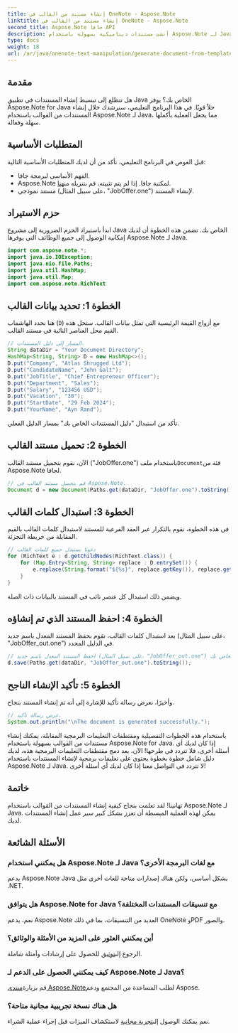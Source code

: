 ```yaml
---
title: إنشاء مستند من القالب في OneNote - Aspose.Note
linktitle: إنشاء مستند من القالب في OneNote - Aspose.Note
second_title: Aspose.Note جافا API
description: أنشئ مستندات ديناميكية بسهولة باستخدام Aspose.Note لـ Java. اتبع دليلنا خطوة بخطوة لإنشاء المستندات بكفاءة من القوالب.
type: docs
weight: 18
url: /ar/java/onenote-text-manipulation/generate-document-from-template/
---
```

## مقدمة
هل تتطلع إلى تبسيط إنشاء المستندات في تطبيق Java الخاص بك؟ يوفر Aspose.Note for Java حلاً قويًا. في هذا البرنامج التعليمي، سنرشدك خلال إنشاء المستندات من القوالب باستخدام Aspose.Note لـ Java، مما يجعل العملية بأكملها سهلة وفعالة.
## المتطلبات الأساسية
قبل الغوص في البرنامج التعليمي، تأكد من أن لديك المتطلبات الأساسية التالية:
- الفهم الأساسي لبرمجة جافا.
-  Aspose.Note لمكتبة جافا. إذا لم يتم تثبيته، قم بتنزيله من[هنا](https://releases.aspose.com/note/java/).
- مستند نموذجي (على سبيل المثال، "JobOffer.one") لإنشاء المستند.
## حزم الاستيراد
ابدأ باستيراد الحزم الضرورية إلى مشروع Java الخاص بك. تضمن هذه الخطوة أن لديك إمكانية الوصول إلى جميع الوظائف التي يوفرها Aspose.Note لـ Java.
```java
import com.aspose.note.*;
import java.io.IOException;
import java.nio.file.Paths;
import java.util.HashMap;
import java.util.Map;
import com.aspose.note.RichText
```
## الخطوة 1: تحديد بيانات القالب
هنا نحدد الهاشماب (`D`) مع أزواج القيمة الرئيسية التي تمثل بيانات القالب. ستحل هذه القيم محل العناصر النائبة في مستند القالب.
```java
// المسار إلى دليل المستندات.
String dataDir = "Your Document Directory";
HashMap<String, String> D = new HashMap<>();
D.put("Company", "Atlas Shrugged Ltd");
D.put("CandidateName", "John Galt");
D.put("JobTitle", "Chief Entrepreneur Officer");
D.put("Department", "Sales");
D.put("Salary", "123456 USD");
D.put("Vacation", "30");
D.put("StartDate", "29 Feb 2024");
D.put("YourName", "Ayn Rand");
```
تأكد من استبدال "دليل المستندات الخاص بك" بمسار الدليل الفعلي.
## الخطوة 2: تحميل مستند القالب
 الآن، نقوم بتحميل مستند القالب ("JobOffer.one") باستخدام ملف`Document`فئة من Aspose.Note لجافا.
```java
// قم بتحميل مستند القالب في Aspose.Note.
Document d = new Document(Paths.get(dataDir, "JobOffer.one").toString());
```
## الخطوة 3: استبدال كلمات القالب
في هذه الخطوة، نقوم بالتكرار عبر العقد الفرعية للمستند لاستبدال كلمات القالب بالقيم المقابلة من خريطة التجزئة.
```java
// دعونا نستبدل جميع كلمات القالب
for (RichText e : d.getChildNodes(RichText.class)) {
    for (Map.Entry<String, String> replace : D.entrySet()) {
        e.replace(String.format("${%s}", replace.getKey()), replace.getValue());
    }
}
```
ويضمن ذلك استبدال كل عنصر نائب في المستند بالبيانات ذات الصلة.
## الخطوة 4: احفظ المستند الذي تم إنشاؤه
بعد استبدال كلمات القالب، نقوم بحفظ المستند المعدل باسم جديد (على سبيل المثال، "JobOffer_out.one") في الدليل المحدد.
```java
// احفظ المستند المعدل باسم جديد (على سبيل المثال، "JobOffer_out.one") إلى الدليل المحدد الخاص بك.
d.save(Paths.get(dataDir, "JobOffer_out.one").toString());
```
## الخطوة 5: تأكيد الإنشاء الناجح
وأخيرًا، نعرض رسالة تأكيد للإشارة إلى أنه تم إنشاء المستند بنجاح.
```java
// عرض رسالة تأكيد.
System.out.println("\nThe document is generated successfully.");
```
باستخدام هذه الخطوات التفصيلية ومقتطفات التعليمات البرمجية المقابلة، يمكنك إنشاء مستندات من القوالب بسهولة باستخدام Aspose.Note for Java. إذا كان لديك أي أسئلة أخرى، فلا تتردد في طرحها!
الآن، بعد دمج مقتطفات التعليمات البرمجية هذه، لديك دليل شامل خطوة بخطوة يحتوي على تعليمات برمجية لإنشاء المستندات باستخدام Aspose.Note لـ Java. لا تتردد في التواصل معنا إذا كان لديك أي أسئلة أخرى!
## خاتمة
تهانينا! لقد تعلمت بنجاح كيفية إنشاء المستندات من القوالب باستخدام Aspose.Note لـ Java. يمكن لهذه العملية المبسطة أن تعزز بشكل كبير سير عمل إنشاء المستندات لديك.
## الأسئلة الشائعة
### هل يمكنني استخدام Aspose.Note لـ Java مع لغات البرمجة الأخرى؟
يدعم Aspose.Note Java بشكل أساسي، ولكن هناك إصدارات متاحة للغات أخرى مثل .NET.
### هل يتوافق Aspose.Note for Java مع تنسيقات المستندات المختلفة؟
نعم، يدعم Aspose.Note العديد من التنسيقات، بما في ذلك OneNote وPDF والصور.
### أين يمكنني العثور على المزيد من الأمثلة والوثائق؟
 الرجوع إلى[توثيق](https://reference.aspose.com/note/java/) للحصول على إرشادات وأمثلة شاملة.
### كيف يمكنني الحصول على الدعم لـ Aspose.Note لـ Java؟
 قم بزيارة[منتدى Aspose.Note](https://forum.aspose.com/c/note/28)لطلب المساعدة من المجتمع ودعم Aspose.
### هل هناك نسخة تجريبية مجانية متاحة؟
 نعم يمكنك الوصول إلى[تجربة مجانية](https://releases.aspose.com/) لاستكشاف الميزات قبل إجراء عملية الشراء.